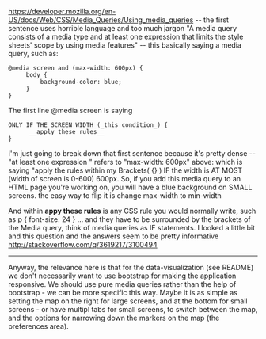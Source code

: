 https://developer.mozilla.org/en-US/docs/Web/CSS/Media_Queries/Using_media_queries  -- the first sentence uses horrible language and too much jargon "A media query consists of a media type and at least one expression that limits the style sheets' scope by using media features" -- this basically saying a media query, such as:

    @media screen and (max-width: 600px) {
         body {
             background-color: blue;
         }
    }

The first line @media screen is saying 

    ONLY IF THE SCREEN WIDTH (_this condition_) {
          __apply these rules__ 
    }

I'm just going to break down that first sentence because it's pretty dense -- "at least one expression " refers to "max-width: 600px" above: which is saying "apply the rules within my Brackets( {} ) IF the width is AT MOST (width of screen is 0-600)  600px. So, if you add this media query to an HTML page you're working on, you will have a blue background on SMALL screens. the easy way to flip it is change max-width to min-width

And within __appy these rules__ is any CSS rule you would normally write, such as p { font-size: 24 } ... and they have to be surrounded by the brackets of the Media query, think of media queries as IF statements. I looked a little bit and this question and the answers seem to be pretty informative http://stackoverflow.com/q/3619217/3100494

___

Anyway, the relevance here is that for the data-visualization (see README) we don't necessarily want to use bootstrap for making the application responsive. We should use pure media queries rather than the help of bootstrap - we can be more specific this way. Maybe it is as simple as setting the map on the right for large screens, and at the bottom for small screens - or have multipl tabs for small screens, to switch between the map, and the options for narrowing down the markers on the map (the preferences area).
